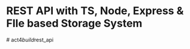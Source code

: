 # REST API with TS, Node, Express & FIle based Storage System
#   a c t 4 _ b u i l d _ r e s t _ a p i  
 
